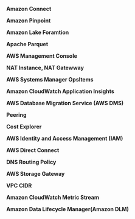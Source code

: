 **Amazon Connect**

**Amazon Pinpoint**

**Amazon Lake Foramtion**

**Apache Parquet**

**AWS Management Console**

**NAT Instance, NAT Gatewway**

**AWS Systems Manager OpsItems**

**Amazon CloudWatch Application Insights**

**AWS Database Migration Service (AWS DMS)**

**Peering**

**Cost Explorer**

**AWS Identity and Access Management (IAM)**

**AWS Direct Connect**

**DNS Routing Policy**

**AWS Storage Gateway**

**VPC CIDR**

**Amazon CloudWatch Metric Stream**

**Amazon Data Lifecycle Manager(Amazon DLM)**

